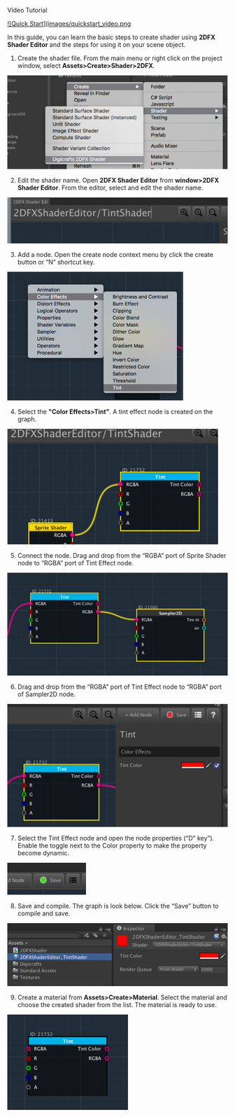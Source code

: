 Video Tutorial

[![Quick Start](images/quickstart_video.png](http://www.youtube.com/watch?v=HrOmOtU9fCw "Quick Start")

In this guide, you can learn the basic steps to create shader using **2DFX Shader Editor** and the steps for using it on your scene object.

1.	Create the shader file. From the main menu or right click on the project window, select **Assets>Create>Shader>2DFX**.

 ![](images/2_1.png) 

2.	Edit the shader name. Open **2DFX Shader Editor** from **window>2DFX Shader Editor**. From the editor, select and edit the shader name.

![](images/2_2.png) 

3.	Add a node. Open the create node context menu by click the create button or “N” shortcut key. 

![](images/2_3.png) 

4.	Select the **"Color Effects>Tint"**. A tint effect node is created on the graph.

 ![](images/2_4.png) 

5.	Connect the node. Drag and drop from the “RGBA” port of Sprite Shader node to “RGBA” port of  Tint Effect node.

 ![](images/2_5.png) 

6.	Drag and drop from the “RGBA” port of Tint Effect node to “RGBA” port of  Sampler2D node.

 ![](images/2_6.png) 

7.	Select the Tint Effect node and open the node properties (“D” key”). Enable the toggle next to the Color property to make the property become dynamic. 

 ![](images/2_7.png) 

8.	Save and compile. The graph is look below. Click the “Save” button to compile and save.

 ![](images/2_8.png) 

9.	Create a material from **Assets>Create>Material**. Select the material and choose the created shader from the list. The material is ready to use.

![](images/2_9.png) 